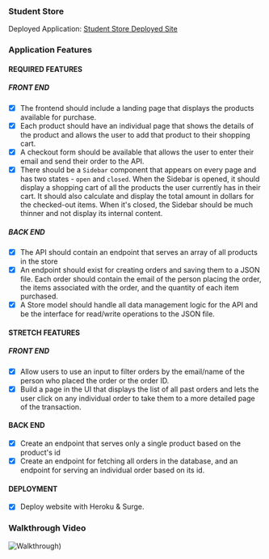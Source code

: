 ### Student Store

Deployed Application: [Student Store Deployed Site](https://yilika-student-store.surge.sh/)

### Application Features

#### REQUIRED FEATURES

##### FRONT END 
- [x] The frontend should include a landing page that displays the products available for purchase.
- [x] Each product should have an individual page that shows the details of the product and allows the user to add that product to their shopping cart.
- [x] A checkout form should be available that allows the user to enter their email and send their order to the API.
- [x] There should be a `Sidebar` component that appears on every page and has two states - `open` and `closed`. When the Sidebar is opened, it should display a shopping cart of all the products the user currently has in their cart. It should also calculate and display the total amount in dollars for the checked-out items. When it's closed, the Sidebar should be much thinner and not display its internal content.

##### BACK END
- [x] The API should contain an endpoint that serves an array of all products in the store
- [x] An endpoint should exist for creating orders and saving them to a JSON file. Each order should contain the email of the person placing the order, the items associated with the order, and the quantity of each item purchased.
- [x] A Store model should handle all data management logic for the API and be the interface for read/write operations to the JSON file.

#### STRETCH FEATURES

##### FRONT END 
- [x] Allow users to use an input to filter orders by the email/name of the person who placed the order or the order ID.
- [x] Build a page in the UI that displays the list of all past orders and lets the user click on any individual order to take them to a more detailed page of the transaction.

#### BACK END
- [x] Create an endpoint that serves only a single product based on the product's id
- [x] Create an endpoint for fetching all orders in the database, and an endpoint for serving an individual order based on its id.

#### DEPLOYMENT
- [x] Deploy website with Heroku & Surge.

### Walkthrough Video
![Walkthrough](demo.gif))
